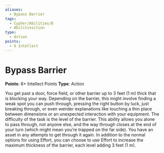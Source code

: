 ```yaml
---
aliases:
  - Bypass Barrier
tags:
  - Cypher/Abilities/B
  - Abilitiesction
type:
  - Action
points:
  - 6 Intellect
---
```


# Bypass Barrier

**Points**: 6+ Intellect Points
**Type**: Action

You get past a door, force field, or other barrier up to 3 feet (1 m) thick that is blocking your way. Depending on the barrier, this might involve finding a weak spot you can push through, pressing the right button by luck, just breaking through, or even weirder explanations like touching a thin place between dimensions or an unexpected interaction with your equipment. The difficulty of the task is the level of the barrier. This ability allows you alone to pass through, not anyone else, and the way through closes at the end of your turn (which might mean you’re trapped on the far side). You have an asset in any attempts to get through it again. In addition to the normal options for using Effort, you can choose to use Effort to increase the maximum thickness of the barrier, each level adding 3 feet (1 m).
